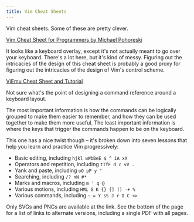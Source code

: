 ```yaml
---
title: Vim Cheat Sheets
---
```


Vim cheat sheets. Some of these are pretty clever. 

[Vim Cheat Sheet for Programmers by Michael Pohoreski](http://michael.peopleofhonoronly.com/vim/) 

It looks like a keyboard overlay, except it's not actually meant to go over your keyboard. There's a lot here, but it's kind of messy. Figuring out the intricacies of the design of this cheat sheet is probably a good proxy for figuring out the intricacies of the design of Vim's control scheme. 

[ViEmu Cheat Sheet and Tutorial](http://www.viemu.com/a_vi_vim_graphical_cheat_sheet_tutorial.html)

Not sure what's the point of designing a command reference around a keyboard layout. 

The most important information is how the commands can be logically grouped to make them easier to remember, and how they can be used together to make them more useful. The least important information is where the keys that trigger the commands happen to be on the keyboard. 

This one has a nice twist though – it's broken down into seven lessons that help you learn and practice Vim progressively:

- Basic editing, including `hjkl wWbBeE $ ^ iA xX`
- Operators and repetition, including `tTfF d c vV .`
- Yank and paste, including `oO pP y "`
- Searching, including `/? nN #*`
- Marks and macros, including `m ' q @`
- Various motions, including `HML G K {} [] () -+ %`
- Various commands, including `~ = Y sS J r D C <>`

Only SVGs and PNGs are available at the link. See the bottom of the page for a list of links to alternate versions, including a single PDF with all pages. 
